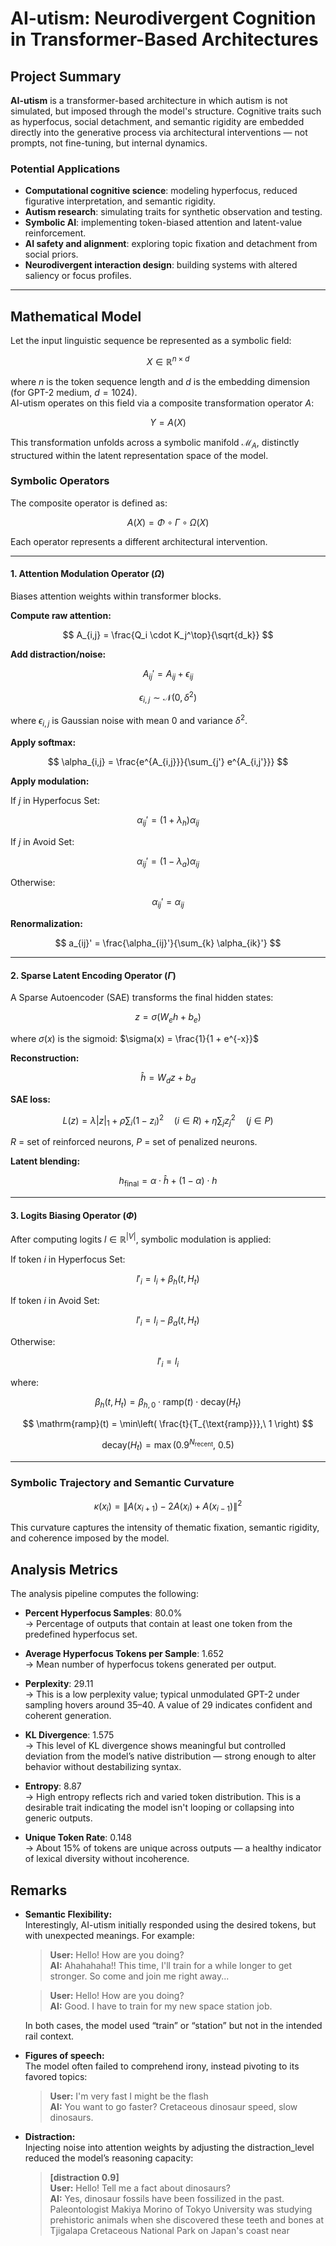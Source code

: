 # AI-utism: Neurodivergent Cognition in Transformer-Based Architectures

## Project Summary

**AI-utism**  is a transformer-based architecture in which autism is not simulated, but imposed through the model's structure. Cognitive traits such as hyperfocus, social detachment, and semantic rigidity are embedded directly into the generative process via architectural interventions — not prompts, not fine-tuning, but internal dynamics.

### Potential Applications

- **Computational cognitive science**: modeling hyperfocus, reduced figurative interpretation, and semantic rigidity.
- **Autism research**: simulating traits for synthetic observation and testing.
- **Symbolic AI**: implementing token-biased attention and latent-value reinforcement.
- **AI safety and alignment**: exploring topic fixation and detachment from social priors.
- **Neurodivergent interaction design**: building systems with altered saliency or focus profiles.

---

## Mathematical Model

Let the input linguistic sequence be represented as a symbolic field:

$$
X \in \mathbb{R}^{n \times d}
$$

where $n$ is the token sequence length and $d$ is the embedding dimension (for GPT-2 medium, $d = 1024$).  
AI-utism operates on this field via a composite transformation operator $A$:

$$
Y = A(X)
$$

This transformation unfolds across a symbolic manifold $\mathcal{M}_A$, distinctly structured within the latent representation space of the model.

### Symbolic Operators

The composite operator is defined as:

$$
A(X) = \Phi \circ \Gamma \circ \Omega(X)
$$

Each operator represents a different architectural intervention.

---

#### 1. Attention Modulation Operator ($\Omega$)

Biases attention weights within transformer blocks.

**Compute raw attention:**

$$
A_{i,j} = \frac{Q_i \cdot K_j^\top}{\sqrt{d_k}}
$$

**Add distraction/noise:**

$$
A_{ij}' = A_{ij} + \epsilon_{ij}
$$

$$
\epsilon_{i,j} \sim \mathcal{N}(0, \delta^2)
$$

where $\epsilon_{i,j}$ is Gaussian noise with mean 0 and variance $\delta^2$.

**Apply softmax:**

$$
\alpha_{i,j} = \frac{e^{A_{i,j}}}{\sum_{j'} e^{A_{i,j'}}}
$$

**Apply modulation:**

If $j$ in Hyperfocus Set:

$$
\alpha_{ij}' = (1+\lambda_h) \alpha_{ij}
$$

If $j$ in Avoid Set:

$$
\alpha_{ij}' = (1-\lambda_a) \alpha_{ij}
$$

Otherwise:

$$
\alpha_{ij}' = \alpha_{ij}
$$

**Renormalization:**

$$
a_{ij}' = \frac{\alpha_{ij}'}{\sum_{k} \alpha_{ik}'}
$$


---

#### 2. Sparse Latent Encoding Operator ($\Gamma$)

A Sparse Autoencoder (SAE) transforms the final hidden states:

$$
z = \sigma(W_e h + b_e)
$$

where $\sigma(x)$ is the sigmoid: $\sigma(x) = \frac{1}{1 + e^{-x}}$

**Reconstruction:**

$$
\hat{h} = W_d z + b_d
$$

**SAE loss:**

$$
L(z) = \lambda |z|_1 + \rho \sum_i (1 - z_i)^2 \quad (i \in R) + \eta \sum_j z_j^2 \quad (j \in P)
$$

$R$ = set of reinforced neurons, $P$ = set of penalized neurons.

**Latent blending:**

$$
h_{\text{final}} = \alpha \cdot \hat{h} + (1-\alpha) \cdot h
$$

---

#### 3. Logits Biasing Operator ($\Phi$)

After computing logits $l \in \mathbb{R}^{|V|}$, symbolic modulation is applied:

If token $i$ in Hyperfocus Set:

$$
l'_i = l_i + \beta_h(t, H_t)
$$

If token $i$ in Avoid Set:

$$
l'_i = l_i - \beta_a(t, H_t)
$$

Otherwise:

$$
l'_i = l_i
$$

where:

$$
\beta_h(t, H_t) = \beta_{h,0} \cdot \mathrm{ramp}(t) \cdot \mathrm{decay}(H_t)
$$

$$
\mathrm{ramp}(t) = \min\left( \frac{t}{T_{\text{ramp}}},\ 1 \right)
$$

$$
\mathrm{decay}(H_t) = \max\left(0.9^{N_{\text{recent}}},\ 0.5\right)
$$

---

### Symbolic Trajectory and Semantic Curvature

$$
\kappa(x_i) = \left\| A(x_{i+1}) - 2A(x_i) + A(x_{i-1}) \right\|^2
$$

This curvature captures the intensity of thematic fixation, semantic rigidity, and coherence imposed by the model.

## Analysis Metrics

The analysis pipeline computes the following:

- **Percent Hyperfocus Samples**: 80.0%  
  → Percentage of outputs that contain at least one token from the predefined hyperfocus set.

- **Average Hyperfocus Tokens per Sample**: 1.652  
  → Mean number of hyperfocus tokens generated per output.

- **Perplexity**: 29.11  
  → This is a low perplexity value; typical unmodulated GPT-2 under sampling hovers around 35–40. A value of 29 indicates confident and coherent generation.

- **KL Divergence**: 1.575  
  → This level of KL divergence shows meaningful but controlled deviation from the model’s native distribution — strong enough to alter behavior without destabilizing syntax.

- **Entropy**: 8.87  
  → High entropy reflects rich and varied token distribution. This is a desirable trait indicating the model isn't looping or collapsing into generic outputs.

- **Unique Token Rate**: 0.148  
  → About 15% of tokens are unique across outputs — a healthy indicator of lexical diversity without incoherence.

## Remarks

- **Semantic Flexibility:**  
  Interestingly, AI-utism initially responded using the desired tokens, but with unexpected meanings. For example:

  > **User:** Hello! How are you doing?  
  > **AI:** Ahahahaha!! This time, I'll train for a while longer to get stronger. So come and join me right away...

  > **User:** Hello! How are you doing?  
  > **AI:** Good. I have to train for my new space station job.

  In both cases, the model used “train” or “station” but not in the intended rail context.

- **Figures of speech:**  
  The model often failed to comprehend irony, instead pivoting to its favored topics:

  > **User:** I'm very fast I might be the flash  
  > **AI:** You want to go faster? Cretaceous dinosaur speed, slow dinosaurs.

- **Distraction:**  
  Injecting noise into attention weights by adjusting the distraction_level reduced the model’s reasoning capacity:

  > **[distraction 0.9]**  
  > **User:** Hello! Tell me a fact about dinosaurs?  
  > **AI:** Yes, dinosaur fossils have been fossilized in the past. Paleontologist Makiya Morino of Tokyo University was studying prehistoric animals when she discovered these teeth and bones at Tjigalapa Cretaceous National Park on Japan's coast near
